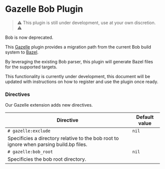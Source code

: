 # Gazelle Bob Plugin

> ⚠ This plugin is still under development, use at your own discretion. ⚠

Bob is now deprecated.

This [Gazelle][gazelle] plugin provides a migration path from the current Bob build system to [Bazel][bazel].

By leveraging the existing Bob parser, this plugin will generate Bazel files for the supported targets.

This functionality is currently under development, this document will be updated with instructions on how to register and use the plugin once ready.

### Directives

Our Gazelle extension adds new directives.

| **Directive**                                                                           | **Default value** |
| --------------------------------------------------------------------------------------- | ----------------- |
| `# gazelle:exclude`                                                                     | `nil`             |
| Specificies a directory relative to the bob root to ignore when parsing build.bp files. |                   |
| `# gazelle:bob_root`                                                                    | `nil`             |
| Specificies the bob root directory.                                                     |                   |

[bazel]: https://bazel.build/
[gazelle]: https://github.com/bazelbuild/bazel-gazelle
